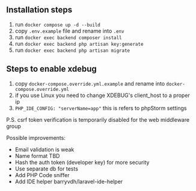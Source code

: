 ## Installation steps
1. run `docker compose up -d --build`
2. copy `.env.example` file and rename into `.env`
3. run `docker exec backend composer install`
4. run `docker exec backend php artisan key:generate`
5. run `docker exec backend php artisan migrate`

## Steps to enable xdebug
1. copy `docker-compose.override.yml.example` and rename into `docker-compose.override.yml`
2. if you use Linux you need to change XDEBUG's client_host to a proper ip
3. `PHP_IDE_CONFIG: "serverName=app"` this is refers to phpStorm settings 


P.S. csrf token verification is temporarily disabled for the web middleware group

Possible improvements:
* Email validation is weak
* Name format TBD
* Hash the auth token (developer key) for more security
* Use separate db for tests
* Add PHP Code sniffer
* Add IDE helper barryvdh/laravel-ide-helper
